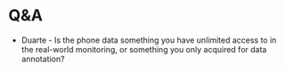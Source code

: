 # Q&A

* Duarte - Is the phone data something you have unlimited access to in the real-world monitoring, or something you only acquired for data annotation?